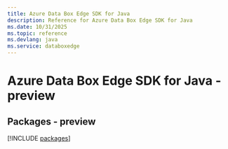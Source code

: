 ```yaml
---
title: Azure Data Box Edge SDK for Java
description: Reference for Azure Data Box Edge SDK for Java
ms.date: 10/31/2025
ms.topic: reference
ms.devlang: java
ms.service: databoxedge
---
```

# Azure Data Box Edge SDK for Java - preview
## Packages - preview
[!INCLUDE [packages](data-box-edge-index.md)]